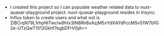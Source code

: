 * I created this project so I can populate weather related data to nuxt-quasar-playground project.
  nuxt-quasar-playground resides in Insync.
* Influx token to create users and what not is
  ZiBCrqN79L1rhpNlTwcIw9hIx3IN8Rh8xAzjM5xYdXAYdFccMSv51W7b1G2e-UTzQwT1512Gkhf7egbDFrV0jA==
